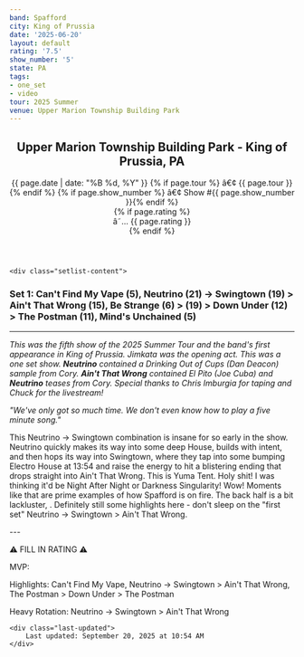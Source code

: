 ```yaml
---
band: Spafford
city: King of Prussia
date: '2025-06-20'
layout: default
rating: '7.5'
show_number: '5'
state: PA
tags:
- one_set
- video
tour: 2025 Summer
venue: Upper Marion Township Building Park
---
```


<article class="show-card">
    <header class="show-header">
        <h1>Upper Marion Township Building Park - King of Prussia, PA</h1>
        <div class="show-meta">
            {{ page.date | date: "%B %d, %Y" }}
            {% if page.tour %} â€¢ {{ page.tour }}{% endif %}
            {% if page.show_number %} â€¢ Show #{{ page.show_number }}{% endif %}
        </div>
        {% if page.rating %}
        <div class="show-rating">â˜… {{ page.rating }}</div>
        {% endif %}
    </header>
    
    <div class="setlist-content">
<h3 class="setlist-header"><strong>Set 1:</strong>  Can't Find My Vape (5), <span class="jam-entry jam-tooltip jam-link" data-tooltip="<strong>Timing:</strong> 21:10<br><strong>Notes:</strong> Standard until the last five minutes, where they slowly build their way -&gt; Swingtown.
" data-url="/jam-chart/?filter=Neutrino">Neutrino</span> (21) -> <strong class="highlighted-jam jam-tooltip jam-link" data-tooltip="<strong>Timing:</strong> 19:31<br><strong>Notes:</strong> Upbeat, consistent, and groovy until 13:50, when they drop into a fantastic rave that works its way to a rocket launch transition -&gt; Ain&#x27;t That Wrong.
" data-url="/jam-chart/?filter=Swingtown">Swingtown</strong> (19) > <strong class="highlighted-jam jam-tooltip jam-link" data-tooltip="<strong>Timing:</strong> 15:01<br><strong>Notes:</strong> Waterfalls and forests glow under sizzling lamps, growing hotter until they burst into radiant flames.
" data-url="/jam-chart/?filter=Ain't That Wrong">Ain't That Wrong</strong> (15), Be Strange (6) > (19) > Down Under (12) > The Postman (11), Mind's Unchained (5)</h3>
<hr class="section-divider">
<p class="show-notes"><em>This was the fifth show of the 2025 Summer Tour and the band's first appearance in King of Prussia. Jimkata was the opening act. This was a one set show. <strong>Neutrino</strong> contained a Drinking Out of Cups (Dan Deacon) sample from Cory. <strong>Ain't That Wrong</strong> contained El Pito (Joe Cuba) and <strong>Neutrino</strong> teases from Cory. Special thanks to Chris Imburgia for taping and Chuck for the livestream!</em></p>
<p class="show-notes"><em>"We've only got so much time. We don't even know how to play a five minute song."</em></p>
<p class="review-text">This Neutrino -> Swingtown combination is insane for so early in the show. Neutrino quickly makes its way into some deep House, builds with intent, and then hops its way into Swingtown, where they tap into some bumping Electro House at 13:54 and raise the energy to hit a blistering ending that drops straight into Ain't That Wrong. This is Yuma Tent. Holy shit! I was thinking it'd be Night After Night or Darkness Singularity! Wow! Moments like that are prime examples of how Spafford is on fire. The back half is a bit lackluster, . Definitely still some highlights here - don't sleep on the "first set" Neutrino -> Swingtown > Ain't That Wrong.</p>
<p class="review-text">---</p>
<p class="review-text">⚠️ FILL IN RATING ⚠️</p>
<p class="review-text">MVP:</p>
<p class="review-text">Highlights:  Can't Find My Vape, Neutrino -> Swingtown > Ain't That Wrong, The Postman > Down Under > The Postman</p>
<p class="review-text">Heavy Rotation:  Neutrino -> Swingtown > Ain't That Wrong</p>
    </div>
    
    <div class="last-updated">
        Last updated: September 20, 2025 at 10:54 AM
    </div>
</article>